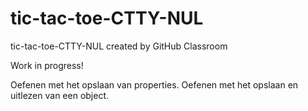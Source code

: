 # tic-tac-toe-CTTY-NUL
tic-tac-toe-CTTY-NUL created by GitHub Classroom

Work in progress!

Oefenen met het opslaan van properties.
Oefenen met het opslaan en uitlezen van een object.
